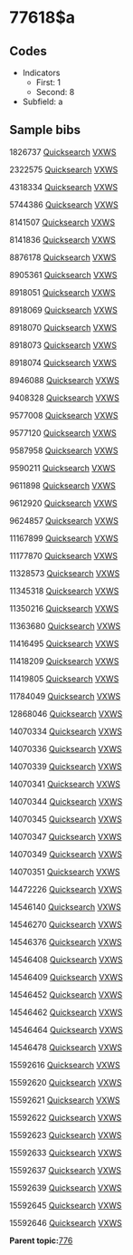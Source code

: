 # 77618$a

## Codes

-   Indicators
    -   First: 1
    -   Second: 8
-   Subfield: a

## Sample bibs

1826737 [Quicksearch](https://search.library.yale.edu/catalog/1826737) [VXWS](http://prodorbis.library.yale.edu:7014/vxws/GetHoldingsService?bibId=1826737)

2322575 [Quicksearch](https://search.library.yale.edu/catalog/2322575) [VXWS](http://prodorbis.library.yale.edu:7014/vxws/GetHoldingsService?bibId=2322575)

4318334 [Quicksearch](https://search.library.yale.edu/catalog/4318334) [VXWS](http://prodorbis.library.yale.edu:7014/vxws/GetHoldingsService?bibId=4318334)

5744386 [Quicksearch](https://search.library.yale.edu/catalog/5744386) [VXWS](http://prodorbis.library.yale.edu:7014/vxws/GetHoldingsService?bibId=5744386)

8141507 [Quicksearch](https://search.library.yale.edu/catalog/8141507) [VXWS](http://prodorbis.library.yale.edu:7014/vxws/GetHoldingsService?bibId=8141507)

8141836 [Quicksearch](https://search.library.yale.edu/catalog/8141836) [VXWS](http://prodorbis.library.yale.edu:7014/vxws/GetHoldingsService?bibId=8141836)

8876178 [Quicksearch](https://search.library.yale.edu/catalog/8876178) [VXWS](http://prodorbis.library.yale.edu:7014/vxws/GetHoldingsService?bibId=8876178)

8905361 [Quicksearch](https://search.library.yale.edu/catalog/8905361) [VXWS](http://prodorbis.library.yale.edu:7014/vxws/GetHoldingsService?bibId=8905361)

8918051 [Quicksearch](https://search.library.yale.edu/catalog/8918051) [VXWS](http://prodorbis.library.yale.edu:7014/vxws/GetHoldingsService?bibId=8918051)

8918069 [Quicksearch](https://search.library.yale.edu/catalog/8918069) [VXWS](http://prodorbis.library.yale.edu:7014/vxws/GetHoldingsService?bibId=8918069)

8918070 [Quicksearch](https://search.library.yale.edu/catalog/8918070) [VXWS](http://prodorbis.library.yale.edu:7014/vxws/GetHoldingsService?bibId=8918070)

8918073 [Quicksearch](https://search.library.yale.edu/catalog/8918073) [VXWS](http://prodorbis.library.yale.edu:7014/vxws/GetHoldingsService?bibId=8918073)

8918074 [Quicksearch](https://search.library.yale.edu/catalog/8918074) [VXWS](http://prodorbis.library.yale.edu:7014/vxws/GetHoldingsService?bibId=8918074)

8946088 [Quicksearch](https://search.library.yale.edu/catalog/8946088) [VXWS](http://prodorbis.library.yale.edu:7014/vxws/GetHoldingsService?bibId=8946088)

9408328 [Quicksearch](https://search.library.yale.edu/catalog/9408328) [VXWS](http://prodorbis.library.yale.edu:7014/vxws/GetHoldingsService?bibId=9408328)

9577008 [Quicksearch](https://search.library.yale.edu/catalog/9577008) [VXWS](http://prodorbis.library.yale.edu:7014/vxws/GetHoldingsService?bibId=9577008)

9577120 [Quicksearch](https://search.library.yale.edu/catalog/9577120) [VXWS](http://prodorbis.library.yale.edu:7014/vxws/GetHoldingsService?bibId=9577120)

9587958 [Quicksearch](https://search.library.yale.edu/catalog/9587958) [VXWS](http://prodorbis.library.yale.edu:7014/vxws/GetHoldingsService?bibId=9587958)

9590211 [Quicksearch](https://search.library.yale.edu/catalog/9590211) [VXWS](http://prodorbis.library.yale.edu:7014/vxws/GetHoldingsService?bibId=9590211)

9611898 [Quicksearch](https://search.library.yale.edu/catalog/9611898) [VXWS](http://prodorbis.library.yale.edu:7014/vxws/GetHoldingsService?bibId=9611898)

9612920 [Quicksearch](https://search.library.yale.edu/catalog/9612920) [VXWS](http://prodorbis.library.yale.edu:7014/vxws/GetHoldingsService?bibId=9612920)

9624857 [Quicksearch](https://search.library.yale.edu/catalog/9624857) [VXWS](http://prodorbis.library.yale.edu:7014/vxws/GetHoldingsService?bibId=9624857)

11167899 [Quicksearch](https://search.library.yale.edu/catalog/11167899) [VXWS](http://prodorbis.library.yale.edu:7014/vxws/GetHoldingsService?bibId=11167899)

11177870 [Quicksearch](https://search.library.yale.edu/catalog/11177870) [VXWS](http://prodorbis.library.yale.edu:7014/vxws/GetHoldingsService?bibId=11177870)

11328573 [Quicksearch](https://search.library.yale.edu/catalog/11328573) [VXWS](http://prodorbis.library.yale.edu:7014/vxws/GetHoldingsService?bibId=11328573)

11345318 [Quicksearch](https://search.library.yale.edu/catalog/11345318) [VXWS](http://prodorbis.library.yale.edu:7014/vxws/GetHoldingsService?bibId=11345318)

11350216 [Quicksearch](https://search.library.yale.edu/catalog/11350216) [VXWS](http://prodorbis.library.yale.edu:7014/vxws/GetHoldingsService?bibId=11350216)

11363680 [Quicksearch](https://search.library.yale.edu/catalog/11363680) [VXWS](http://prodorbis.library.yale.edu:7014/vxws/GetHoldingsService?bibId=11363680)

11416495 [Quicksearch](https://search.library.yale.edu/catalog/11416495) [VXWS](http://prodorbis.library.yale.edu:7014/vxws/GetHoldingsService?bibId=11416495)

11418209 [Quicksearch](https://search.library.yale.edu/catalog/11418209) [VXWS](http://prodorbis.library.yale.edu:7014/vxws/GetHoldingsService?bibId=11418209)

11419805 [Quicksearch](https://search.library.yale.edu/catalog/11419805) [VXWS](http://prodorbis.library.yale.edu:7014/vxws/GetHoldingsService?bibId=11419805)

11784049 [Quicksearch](https://search.library.yale.edu/catalog/11784049) [VXWS](http://prodorbis.library.yale.edu:7014/vxws/GetHoldingsService?bibId=11784049)

12868046 [Quicksearch](https://search.library.yale.edu/catalog/12868046) [VXWS](http://prodorbis.library.yale.edu:7014/vxws/GetHoldingsService?bibId=12868046)

14070334 [Quicksearch](https://search.library.yale.edu/catalog/14070334) [VXWS](http://prodorbis.library.yale.edu:7014/vxws/GetHoldingsService?bibId=14070334)

14070336 [Quicksearch](https://search.library.yale.edu/catalog/14070336) [VXWS](http://prodorbis.library.yale.edu:7014/vxws/GetHoldingsService?bibId=14070336)

14070339 [Quicksearch](https://search.library.yale.edu/catalog/14070339) [VXWS](http://prodorbis.library.yale.edu:7014/vxws/GetHoldingsService?bibId=14070339)

14070341 [Quicksearch](https://search.library.yale.edu/catalog/14070341) [VXWS](http://prodorbis.library.yale.edu:7014/vxws/GetHoldingsService?bibId=14070341)

14070344 [Quicksearch](https://search.library.yale.edu/catalog/14070344) [VXWS](http://prodorbis.library.yale.edu:7014/vxws/GetHoldingsService?bibId=14070344)

14070345 [Quicksearch](https://search.library.yale.edu/catalog/14070345) [VXWS](http://prodorbis.library.yale.edu:7014/vxws/GetHoldingsService?bibId=14070345)

14070347 [Quicksearch](https://search.library.yale.edu/catalog/14070347) [VXWS](http://prodorbis.library.yale.edu:7014/vxws/GetHoldingsService?bibId=14070347)

14070349 [Quicksearch](https://search.library.yale.edu/catalog/14070349) [VXWS](http://prodorbis.library.yale.edu:7014/vxws/GetHoldingsService?bibId=14070349)

14070351 [Quicksearch](https://search.library.yale.edu/catalog/14070351) [VXWS](http://prodorbis.library.yale.edu:7014/vxws/GetHoldingsService?bibId=14070351)

14472226 [Quicksearch](https://search.library.yale.edu/catalog/14472226) [VXWS](http://prodorbis.library.yale.edu:7014/vxws/GetHoldingsService?bibId=14472226)

14546140 [Quicksearch](https://search.library.yale.edu/catalog/14546140) [VXWS](http://prodorbis.library.yale.edu:7014/vxws/GetHoldingsService?bibId=14546140)

14546270 [Quicksearch](https://search.library.yale.edu/catalog/14546270) [VXWS](http://prodorbis.library.yale.edu:7014/vxws/GetHoldingsService?bibId=14546270)

14546376 [Quicksearch](https://search.library.yale.edu/catalog/14546376) [VXWS](http://prodorbis.library.yale.edu:7014/vxws/GetHoldingsService?bibId=14546376)

14546408 [Quicksearch](https://search.library.yale.edu/catalog/14546408) [VXWS](http://prodorbis.library.yale.edu:7014/vxws/GetHoldingsService?bibId=14546408)

14546409 [Quicksearch](https://search.library.yale.edu/catalog/14546409) [VXWS](http://prodorbis.library.yale.edu:7014/vxws/GetHoldingsService?bibId=14546409)

14546452 [Quicksearch](https://search.library.yale.edu/catalog/14546452) [VXWS](http://prodorbis.library.yale.edu:7014/vxws/GetHoldingsService?bibId=14546452)

14546462 [Quicksearch](https://search.library.yale.edu/catalog/14546462) [VXWS](http://prodorbis.library.yale.edu:7014/vxws/GetHoldingsService?bibId=14546462)

14546464 [Quicksearch](https://search.library.yale.edu/catalog/14546464) [VXWS](http://prodorbis.library.yale.edu:7014/vxws/GetHoldingsService?bibId=14546464)

14546478 [Quicksearch](https://search.library.yale.edu/catalog/14546478) [VXWS](http://prodorbis.library.yale.edu:7014/vxws/GetHoldingsService?bibId=14546478)

15592616 [Quicksearch](https://search.library.yale.edu/catalog/15592616) [VXWS](http://prodorbis.library.yale.edu:7014/vxws/GetHoldingsService?bibId=15592616)

15592620 [Quicksearch](https://search.library.yale.edu/catalog/15592620) [VXWS](http://prodorbis.library.yale.edu:7014/vxws/GetHoldingsService?bibId=15592620)

15592621 [Quicksearch](https://search.library.yale.edu/catalog/15592621) [VXWS](http://prodorbis.library.yale.edu:7014/vxws/GetHoldingsService?bibId=15592621)

15592622 [Quicksearch](https://search.library.yale.edu/catalog/15592622) [VXWS](http://prodorbis.library.yale.edu:7014/vxws/GetHoldingsService?bibId=15592622)

15592623 [Quicksearch](https://search.library.yale.edu/catalog/15592623) [VXWS](http://prodorbis.library.yale.edu:7014/vxws/GetHoldingsService?bibId=15592623)

15592633 [Quicksearch](https://search.library.yale.edu/catalog/15592633) [VXWS](http://prodorbis.library.yale.edu:7014/vxws/GetHoldingsService?bibId=15592633)

15592637 [Quicksearch](https://search.library.yale.edu/catalog/15592637) [VXWS](http://prodorbis.library.yale.edu:7014/vxws/GetHoldingsService?bibId=15592637)

15592639 [Quicksearch](https://search.library.yale.edu/catalog/15592639) [VXWS](http://prodorbis.library.yale.edu:7014/vxws/GetHoldingsService?bibId=15592639)

15592645 [Quicksearch](https://search.library.yale.edu/catalog/15592645) [VXWS](http://prodorbis.library.yale.edu:7014/vxws/GetHoldingsService?bibId=15592645)

15592646 [Quicksearch](https://search.library.yale.edu/catalog/15592646) [VXWS](http://prodorbis.library.yale.edu:7014/vxws/GetHoldingsService?bibId=15592646)

**Parent topic:**[776](../../tags/776/776.md)

